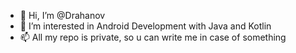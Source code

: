 - 👋 Hi, I’m @Drahanov
- 👀 I’m interested in Android Development with Java and Kotlin
- 📫 All my repo is private, so u can write me in case of something
